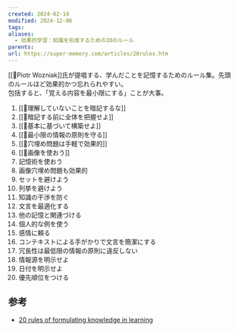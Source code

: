 ```yaml
---
created: 2024-02-14
modified: 2024-12-06
tags: 
aliases:
  - 効果的学習：知識を形成するための20のルール
parents: 
url: https://super-memory.com/articles/20rules.htm
---
```

[[👤Piotr Wozniak]]氏が提唱する、学んだことを記憶するためのルール集。先頭のルールほど効果的かつ忘れられやすい。  
包括すると、「覚える内容を最小限にする」ことが大事。

1. [[💬理解していないことを暗記するな]]
2. [[💬暗記する前に全体を把握せよ]]
3. [[💬基本に基づいて構築せよ]]
4. [[💬最小限の情報の原則を守る]]
5. [[💬穴埋め問題は手軽で効果的]]
6. [[💬画像を使おう]]
7. 記憶術を使おう
8. 画像穴埋め問題も効果的
9. セットを避けよう
10. 列挙を避けよう
11. 知識の干渉を防ぐ
12. 文言を最適化する
13. 他の記憶と関連づける
14. 個人的な例を使う
15. 感情に頼る
16. コンテキストによる手がかりで文言を簡潔にする
17. 冗長性は最低限の情報の原則に違反しない
18. 情報源を明示せよ
19. 日付を明示せよ
20. 優先順位をつける

## 参考
- [20 rules of formulating knowledge in learning](https://super-memory.com/articles/20rules.htm)